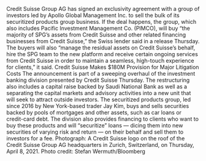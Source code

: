 Credit Suisse Group AG has signed an exclusivity agreement with a group of investors led by Apollo Global Management Inc. to sell the bulk of its securitized products group business.
If the deal happens, the group, which also includes Pacific Investment Management Co. (PIMCO), will buy “the majority of SPG’s assets from Credit Suisse and other related financing businesses from Credit Suisse,” the Swiss lender said in a release Thursday.
The buyers will also “manage the residual assets on Credit Suisse’s behalf, hire the SPG team to the new platform and receive certain ongoing services from Credit Suisse in order to maintain a seamless, high-touch experience for clients,” it said.
Credit Suisse Makes $180M Provision for Major Litigation Costs
The announcement is part of a sweeping overhaul of the investment banking division presented by Credit Suisse Thursday. The restructuring also includes a capital raise backed by Saudi National Bank as well as a separating the capital markets and advisory activities into a new unit that will seek to attract outside investors.
The securitized products group, led since 2016 by New York-based trader Jay Kim, buys and sells securities backed by pools of mortgages and other assets, such as car loans or credit-card debt. The division also provides financing to clients who want to buy these products and will “securitize” loans — dicing them into new securities of varying risk and return — on their behalf and sell them to investors for a fee.
Photograph: A Credit Suisse logo on the roof of the Credit Suisse Group AG headquarters in Zurich, Switzerland, on Thursday, April 8, 2021. Photo credit: Stefan Wermuth/Bloomberg